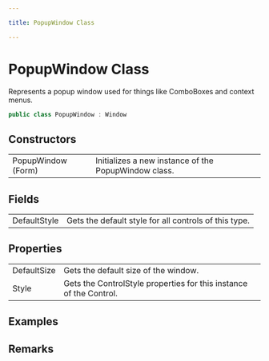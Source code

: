 ```yaml
---

title: PopupWindow Class

---
```


# PopupWindow Class

Represents a popup window used for things like ComboBoxes and context menus.

```csharp
public class PopupWindow : Window 
```

## Constructors

<table>
<tr><td>PopupWindow (Form)</td><td>Initializes a new instance of the PopupWindow class.</td></tr>
</table>

## Fields

<table>
<tr><td>DefaultStyle</td><td>Gets the default style for all controls of this type.</td></tr>
</table>

## Properties

<table>
<tr><td>DefaultSize</td><td>Gets the default size of the window.</td></tr>
<tr><td>Style</td><td>Gets the ControlStyle properties for this instance of the Control.</td></tr>
</table>

<!-- Only change content below this line, anything above this line will be lost when regenerated. -->

## Examples

## Remarks

